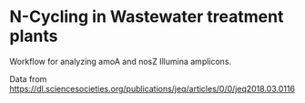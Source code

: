 # N-Cycling in Wastewater treatment plants
Workflow for analyzing amoA and nosZ Illumina amplicons.

Data from https://dl.sciencesocieties.org/publications/jeq/articles/0/0/jeq2018.03.0116
